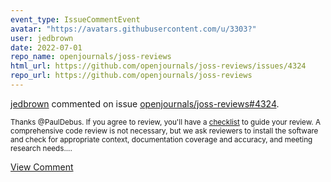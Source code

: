 ```yaml
---
event_type: IssueCommentEvent
avatar: "https://avatars.githubusercontent.com/u/3303?"
user: jedbrown
date: 2022-07-01
repo_name: openjournals/joss-reviews
html_url: https://github.com/openjournals/joss-reviews/issues/4324
repo_url: https://github.com/openjournals/joss-reviews
---
```


<a href='https://github.com/jedbrown' target='_blank'>jedbrown</a> commented on issue <a href='https://github.com/openjournals/joss-reviews/issues/4324' target='_blank'>openjournals/joss-reviews#4324</a>.

<small>Thanks @PaulDebus. If you agree to review, you'll have a [checklist](https://joss.readthedocs.io/en/latest/review_checklist.html) to guide your review. A comprehensive code review is not necessary, but we ask reviewers to install the software and check for appropriate context, documentation coverage and accuracy, and meeting research needs....</small>

<a href='https://github.com/openjournals/joss-reviews/issues/4324' target='_blank'>View Comment</a>